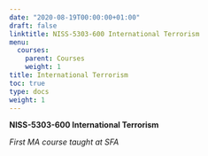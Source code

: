 ```yaml
---
date: "2020-08-19T00:00:00+01:00"
draft: false
linktitle: NISS-5303-600 International Terrorism
menu:
  courses:
    parent: Courses
    weight: 1
title: International Terrorism 
toc: true
type: docs
weight: 1
---
```


**NISS-5303-600 International Terrorism** 

*First MA course taught at SFA*
